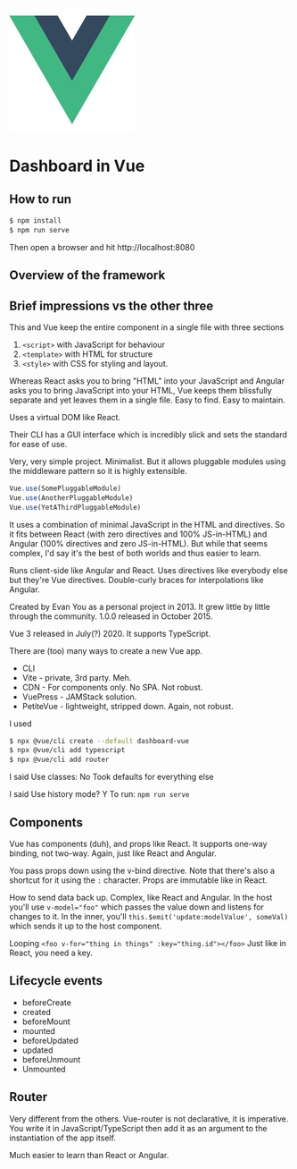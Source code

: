 ![Vue](../screenshots/vueLogo.jpg)
# Dashboard in Vue

## How to run
```bash
$ npm install
$ npm run serve
```
Then open a browser and hit http://localhost:8080


## Overview of the framework

## Brief impressions vs the other three
This and Vue keep the entire component in a single file with three sections
1. `<script>` with JavaScript for behaviour
2. `<template>` with HTML for structure
3. `<style>` with CSS for styling and layout.

Whereas React asks you to bring "HTML" into your JavaScript and Angular asks you to bring JavaScript into your HTML, Vue keeps them blissfully separate and yet leaves them in a single file. Easy to find. Easy to maintain.

Uses a virtual DOM like React. 

Their CLI has a GUI interface which is incredibly slick and sets the standard for ease of use.

Very, very simple project. Minimalist. But it allows pluggable modules using the middleware pattern so it is highly extensible.
```JavaScript
Vue.use(SomePluggableModule)
Vue.use(AnotherPluggableModule)
Vue.use(YetAThirdPluggableModule)
```

It uses a combination of minimal JavaScript in the HTML and directives. So it fits between React (with zero directives and 100% JS-in-HTML) and Angular (100% directives and zero JS-in-HTML). But while that seems complex, I'd say it's the best of both worlds and thus easier to learn.


Runs client-side like Angular and React. Uses directives like everybody else but they're Vue directives. Double-curly braces for interpolations like Angular.

Created by Evan You as a personal project in 2013. It grew little by little through the community. 1.0.0 released in October 2015.

Vue 3 released in July(?) 2020. It supports TypeScript.

There are (too) many ways to create a new Vue app.
- CLI
- Vite - private, 3rd party. Meh.
- CDN - For components only. No SPA. Not robust.
- VuePress - JAMStack solution.
- PetiteVue - lightweight, stripped down. Again, not robust.

I used
```bash
$ npx @vue/cli create --default dashboard-vue
$ npx @vue/cli add typescript
$ npx @vue/cli add router
```
I said
Use classes: No
Took defaults for everything else

I said 
Use history mode? Y
To run:
`npm run serve`

## Components
Vue has components (duh), and props like React. It supports one-way binding, not two-way. Again, just like React and Angular.

You pass props down using the v-bind directive. Note that there's also a shortcut for it using the `:` character. Props are immutable like in React.

How to send data back up. Complex, like React and Angular. In the host you'll use `v-model="foo"` which passes the value down and listens for changes to it. In the inner, you'll `this.$emit('update:modelValue', someVal)` which sends it up to the host component.

Looping
`<foo v-for="thing in things" :key="thing.id"></foo>`
Just like in React, you need a key.

## Lifecycle events
- beforeCreate
- created
- beforeMount
- mounted
- beforeUpdated
- updated
- beforeUnmount
- Unmounted

## Router
Very different from the others. Vue-router is not declarative, it is imperative. You write it in JavaScript/TypeScript then add it as an argument to the instantiation of the app itself.

Much easier to learn than React or Angular.